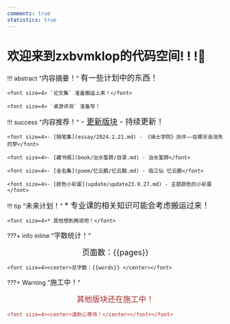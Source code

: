 ```yaml
---
comments: true
statistics: true
---
```



# 欢迎来到zxbvmklop的代码空间! ! !🎫


!!! abstract "<font size=3>内容摘要！</font>"
    <font size=4>有一些计划中的东西！</font>

    <font size=4> `论文集` 准备搬运上来！</font>

    <font size=4> `桌游评测` 准备写！

!!! success "<font size=3>内容推荐！</font>"
    <font size=4>- [更新版块](update/index.md) - 持续更新！</font>

    <font size=4>- [随笔集](essay/2024.2.21.md) - 《骑士学院》测评——在哪天会消失的梦</font>

    <font size=4>- [藏书阁](book/治水筌蹄/目录.md) - 治水筌蹄</font>

    <font size=4>- [金名集](poem/忆云鹏/忆云鹏.md) - 临江仙 忆云鹏</font>

    <font size=4>- [颜色小彩蛋](update/update23.9.27.md) - 主题颜色的小彩蛋</font>


!!! tip "<font size=3>未来计划！</font>"
    <font size=4>* 专业课的相关知识可能会考虑搬运过来！</font>

    <font size=4>* 其他想到再说吧！</font>

???+ info inline "<font size=3>字数统计！</font>"
    <font size=4><center>页面数：{{pages}} </center></font>
    
    <font size=4><center>总字数：{{words}} </center></font>

???+ Warning "<font size=3>施工中！</font>" 
    <font color=brown> <font size=4><center>其他版块还在施工中！</center></font>

    <font size=4><center>请耐心等待！</center></font></font>